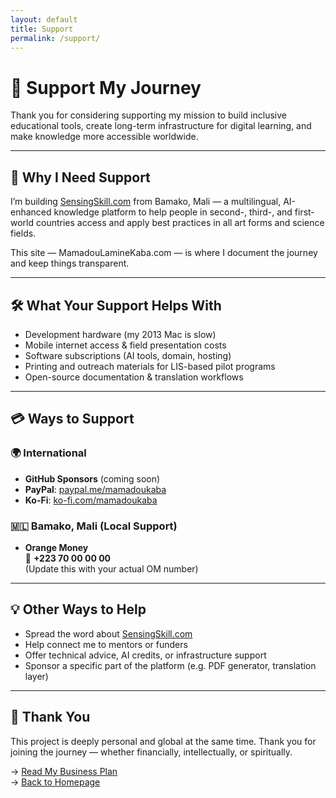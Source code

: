 ```yaml
---
layout: default
title: Support
permalink: /support/
---
```


# 🤝 Support My Journey

Thank you for considering supporting my mission to build inclusive educational tools, create long-term infrastructure for digital learning, and make knowledge more accessible worldwide.

---

## 🎯 Why I Need Support

I’m building [SensingSkill.com](https://www.sensingskill.com) from Bamako, Mali — a multilingual, AI-enhanced knowledge platform to help people in second-, third-, and first-world countries access and apply best practices in all art forms and science fields.

This site — MamadouLamineKaba.com — is where I document the journey and keep things transparent.

---

## 🛠️ What Your Support Helps With

- Development hardware (my 2013 Mac is slow)
- Mobile internet access & field presentation costs
- Software subscriptions (AI tools, domain, hosting)
- Printing and outreach materials for LIS-based pilot programs
- Open-source documentation & translation workflows

---

## 💳 Ways to Support

### 🌍 International
- **GitHub Sponsors** (coming soon)
- **PayPal**: [paypal.me/mamadoukaba](https://paypal.me/mamadoukaba)
- **Ko-Fi**: [ko-fi.com/mamadoukaba](https://ko-fi.com/mamadoukaba)

### 🇲🇱 Bamako, Mali (Local Support)
- **Orange Money**  
  📱 **+223 70 00 00 00**  
  (Update this with your actual OM number)

---

## 💡 Other Ways to Help

- Spread the word about [SensingSkill.com](https://www.sensingskill.com)
- Help connect me to mentors or funders
- Offer technical advice, AI credits, or infrastructure support
- Sponsor a specific part of the platform (e.g. PDF generator, translation layer)

---

## 🙏 Thank You

This project is deeply personal and global at the same time. Thank you for joining the journey — whether financially, intellectually, or spiritually.

→ [Read My Business Plan](./businessplan.md)  
→ [Back to Homepage](./index.md)
